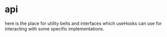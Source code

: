 # api

here is the place for utility belts and interfaces which
useHooks can use for interacting with some specific implementations.
